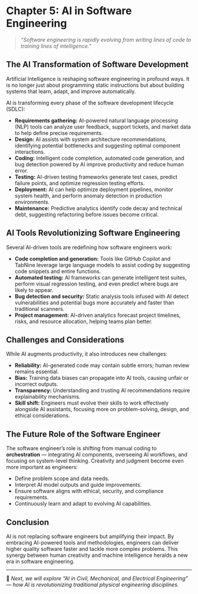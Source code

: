 # Chapter 5: AI in Software Engineering

> _“Software engineering is rapidly evolving from writing lines of code to training lines of intelligence.”_

## The AI Transformation of Software Development

Artificial Intelligence is reshaping software engineering in profound ways. It is no longer just about programming static instructions but about building systems that learn, adapt, and improve automatically.

AI is transforming every phase of the software development lifecycle (SDLC):

- **Requirements gathering:** AI-powered natural language processing (NLP) tools can analyze user feedback, support tickets, and market data to help define precise requirements.  
- **Design:** AI assists with system architecture recommendations, identifying potential bottlenecks and suggesting optimal component interactions.  
- **Coding:** Intelligent code completion, automated code generation, and bug detection powered by AI improve productivity and reduce human error.  
- **Testing:** AI-driven testing frameworks generate test cases, predict failure points, and optimize regression testing efforts.  
- **Deployment:** AI can help optimize deployment pipelines, monitor system health, and perform anomaly detection in production environments.  
- **Maintenance:** Predictive analytics identify code decay and technical debt, suggesting refactoring before issues become critical.

## AI Tools Revolutionizing Software Engineering

Several AI-driven tools are redefining how software engineers work:

- **Code completion and generation:** Tools like GitHub Copilot and TabNine leverage large language models to assist coding by suggesting code snippets and entire functions.  
- **Automated testing:** AI frameworks can generate intelligent test suites, perform visual regression testing, and even predict where bugs are likely to appear.  
- **Bug detection and security:** Static analysis tools infused with AI detect vulnerabilities and potential bugs more accurately and faster than traditional scanners.  
- **Project management:** AI-driven analytics forecast project timelines, risks, and resource allocation, helping teams plan better.

## Challenges and Considerations

While AI augments productivity, it also introduces new challenges:

- **Reliability:** AI-generated code may contain subtle errors; human review remains essential.  
- **Bias:** Training data biases can propagate into AI tools, causing unfair or incorrect outputs.  
- **Transparency:** Understanding and trusting AI recommendations require explainability mechanisms.  
- **Skill shift:** Engineers must evolve their skills to work effectively alongside AI assistants, focusing more on problem-solving, design, and ethical considerations.

## The Future Role of the Software Engineer

The software engineer’s role is shifting from manual coding to **orchestration** — integrating AI components, overseeing AI workflows, and focusing on system-level thinking. Creativity and judgment become even more important as engineers:

- Define problem scope and data needs.  
- Interpret AI model outputs and guide improvements.  
- Ensure software aligns with ethical, security, and compliance requirements.  
- Continuously learn and adapt to evolving AI capabilities.

## Conclusion

AI is not replacing software engineers but amplifying their impact. By embracing AI-powered tools and methodologies, engineers can deliver higher quality software faster and tackle more complex problems. This synergy between human creativity and machine intelligence heralds a new era in software engineering.

---

📌 *Next, we will explore “AI in Civil, Mechanical, and Electrical Engineering” — how AI is revolutionizing traditional physical engineering disciplines.*
